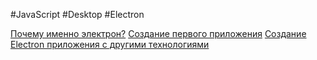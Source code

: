 
#JavaScript #Desktop #Electron

[Почему именно электрон?](_lessons/1%20Почему%20именно%20электрон.md)
[Создание первого приложения](_lessons/Создание%20первого%20приложения.md)
[Создание Electron приложения с другими технологиями](_lessons/Создание%20Electron%20приложения%20с%20другими%20технологиями.md)
